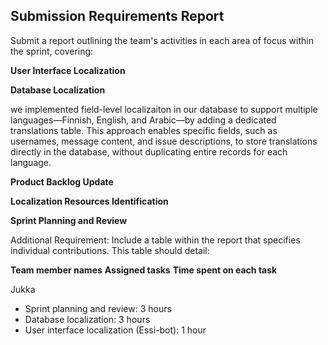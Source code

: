 ## Submission Requirements Report

Submit a report outlining the team's activities in each area of focus within the sprint, covering:

**User Interface Localization**

**Database Localization**

we implemented field-level localizaiton in our database to support multiple languages—Finnish, English, and Arabic—by adding a dedicated translations table. This approach enables specific fields, such as usernames, message content, and issue descriptions, to store translations directly in the database, without duplicating entire records for each language.


**Product Backlog Update**

**Localization Resources Identification**

**Sprint Planning and Review**

Additional Requirement:
Include a table within the report that specifies individual contributions. This table should detail:

**Team member names**
**Assigned tasks**
**Time spent on each task**

Jukka
- Sprint planning and review: 3 hours
- Database localization: 3 hours
- User interface localization (Essi-bot): 1 hour
